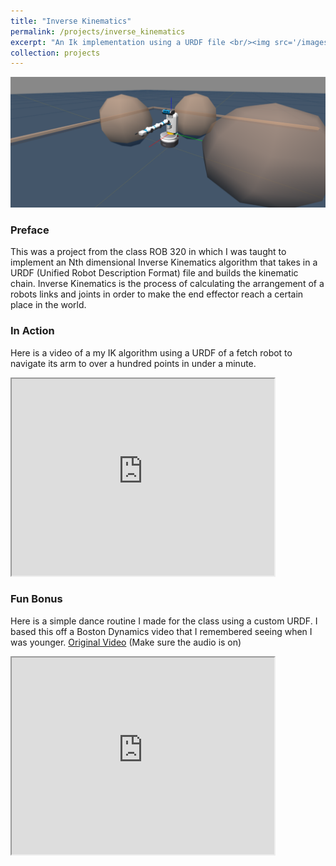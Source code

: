 ```yaml
---
title: "Inverse Kinematics"
permalink: /projects/inverse_kinematics
excerpt: "An Ik implementation using a URDF file <br/><img src='/images/fetch_ik_750x450.png'>"
collection: projects
---
```



<img src='/images/fetch_ik_landscape.png'>

### Preface
This was a project from the class ROB 320 in which I was taught to implement an Nth dimensional Inverse Kinematics algorithm that takes in a URDF (Unified Robot Description Format) file and builds the kinematic chain. Inverse Kinematics is the process of calculating the arrangement of a robots links and joints in order to make the end effector reach a certain place in the world.

### In Action
Here is a video of a my IK algorithm using a URDF of a fetch robot to navigate its arm to over a hundred points in under a minute.

<iframe width="420" height="315"
src="https://www.youtube.com/embed/3O8E3zix6I4?autoplay=1&mute=1">
A video of a robot moving around to hit setpoints
</iframe>


### Fun Bonus
Here is a simple dance routine I made for the class using a custom URDF.
I based this off a Boston Dynamics video that I remembered seeing when I was younger. <a href="https://www.youtube.com/watch?v=kHBcVlqpvZ8">Original Video</a>
(Make sure the audio is on)
<iframe width="420" height="315"
src="https://www.youtube.com/embed/N1siJ4nYJeA?autoplay=1&mute=1">
A video of a robot dog dancing to uptown funk
</iframe>

